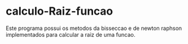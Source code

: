 # calculo-Raiz-funcao
Este programa possui os metodos da bisseccao e de newton raphson implementados para calcular a raiz de uma funcao.
